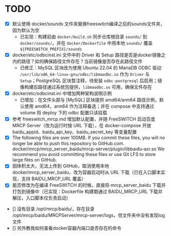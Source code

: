 # TODO

- [x] 默认使用 docker/sounds 文件夹替换freeswitch编译之后的sounds文件夹，因为默认为空
	- 已实现：构建前由 `docker/build.sh` 同步仓库根目录 `sounds/` 到 `docker/sounds/`，并在 `docker/Dockerfile` 中用本地 `sounds/` 覆盖 `${FREESWITCH_PREFIX}/sounds`
- [x] docker/etc/odbcinst.ini 文件中的 Driver 和 Setup 路径是否是docker镜像之内的路径？如何确保路径文件存在？当前镜像是否存在此路径文件
	- 已修正：MySQL 区块改为使用 Ubuntu 22.04 的 MariaDB ODBC 驱动 `/usr/lib/x86_64-linux-gnu/odbc/libmaodbc.so` 作为 `Driver` 与 `Setup`；PostgreSQL 区块暂注释，待安装 `odbc-postgresql` 后启用；镜像构建后路径通过系统包提供，`libmaodbc.so` 可用，确保文件存在
- [x] docker/etc/odbcinst.ini 中增加两种架构说明示例
	- 已增加：在文件头部与 [MySQL] 区块提供 amd64/arm64 路径示例，默认使用 amd64，arm64 作为注释备选；并在 compose 中支持通过 volume 将 deploy 下的 odbc 配置只读挂载
- [x] 参考 freeswitch_mrcp.md 增加默认配置，并随 FreeSWITCH 启动百度 MRCP Server（改为运行时按 URL 下载），在 docker-compose 开放 baidu_appid、baidu_api_key、baidu_secret_key 等变量配置
- [x] The following files are over 100MB. If you commit these files, you will no longer be able to push this repository to GitHub.com.
docker/mrcp/mrcp_server_baidu/mrcp-server/plugin/libbaidu-asr.so
We recommend you avoid committing these files or use Git LFS to store large files on
GitHub.
 - [x] 因体积太大，无法上传到 GitHub，取消使用本地 docker/mrcp_server_baidu，改为容器启动时从 URL 下载（已在入口脚本实现，支持 BAIDU_MRCP_URL 覆盖）
- [x] 能否修改为在编译 FreeSWITCH 的时候，直接将 mrcp_server_baidu 下载并打包到镜像中（已实现：Dockerfile 构建期通过 BAIDU_MRCP_URL 下载并解压，入口脚本仅负责启动）
- [] 没有目录 /opt/mrcp/baidu/，存在目录 /opt/mrcp/baidu/MRCPServer/mrcp-server/logs，但文件夹中没有发现log文件
- [] 另外教我如何查看docker容器内端口是否存在的命令
